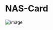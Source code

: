 # NAS-Card

![image](https://github.com/user-attachments/assets/85b87fc1-34a8-4c46-84e4-ddc9550518c7)


